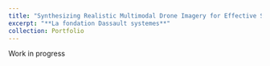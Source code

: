 ```yaml
---
title: "Synthesizing Realistic Multimodal Drone Imagery for Effective Search and Rescue Operations in Unprecedented Natural Calamities: Emphasizing Scene Understanding through Generative Models for Synthetic Dataset Creation"
excerpt: "**La fondation Dassault systemes**"
collection: Portfolio
---
```


Work in progress
